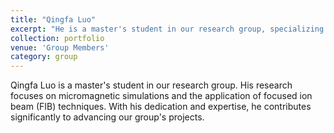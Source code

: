 ```yaml
---
title: "Qingfa Luo"
excerpt: "He is a master's student in our research group, specializing in micromagnetic simulations and FIB-related studies.<br/><img src='/images/lqf.jpg'>"
collection: portfolio
venue: 'Group Members'
category: group
---
```


Qingfa Luo is a master's student in our research group. His research focuses on micromagnetic simulations and the application of focused ion beam (FIB) techniques. With his dedication and expertise, he contributes significantly to advancing our group's projects.
